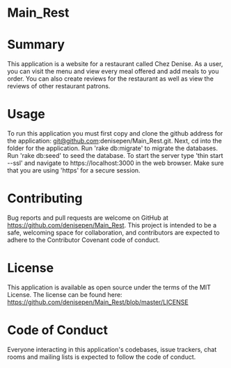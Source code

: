 
# Main_Rest

# Summary
This application is a website for a restaurant called Chez Denise. As a user, you can visit the menu and view every meal offered and add meals to you order.
You can also create reviews for the restaurant as well as view the reviews of other restaurant patrons.

# Usage
To run this application you must first copy and clone the github address for the application: git@github.com:denisepen/Main_Rest.git. Next, cd into the folder for the application. Run 'rake db:migrate' to migrate the databases. Run 'rake db:seed' to seed the database. To start the server type 'thin start --ssl' and navigate to https://localhost:3000 in the web browser. Make sure that you are using 'https' for a secure session.

# Contributing
Bug reports and pull requests are welcome on GitHub at https://github.com/denisepen/Main_Rest. This project is intended to be a safe, welcoming space for collaboration, and contributors are expected to adhere to the Contributor Covenant code of conduct.

# License
This application is available as open source under the terms of the MIT License.
The license can be found here: https://github.com/denisepen/Main_Rest/blob/master/LICENSE

# Code of Conduct
Everyone interacting in this application's codebases, issue trackers, chat rooms and mailing lists is expected to follow the code of conduct.
